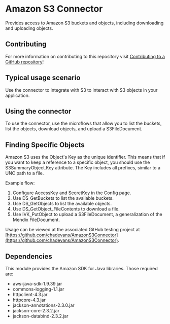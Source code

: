 # Amazon S3 Connector

Provides access to Amazon S3 buckets and objects, including downloading and uploading objects.

## Contributing

For more information on contributing to this repository visit [Contributing to a GitHub repository](https://world.mendix.com/display/howto50/Contributing+to+a+GitHub+repository)!

## Typical usage scenario

Use the connector to integrate with S3 to interact with S3 objects in your application.
 
## Using the connector

To use the connector, use the microflows that allow you to list the buckets, list the objects, download objects, and upload a S3FileDocument. 

## Finding Specific Objects

Amazon S3 uses the Object's Key as the unique identifier. This means that if you want to keep a reference to a specific object, you should use the S3SummaryObject.Key attribute. The Key includes all prefixes, similar to a UNC path to a file.

Example flow:

1. Configure AccessKey and SecretKey in the Config page.
2. Use DS_GetBuckets to list the available buckets.
3. Use DS_GetObjects to list the available objects.
4. Use DS_GetObject_FileContents to download a file.
5. Use IVK_PutObject to upload a S3FileDocument, a generalization of the Mendix FileDocument.

Usage can be viewed at the associated GitHub testing project at [https://github.com/chadevans/AmazonS3Connector](https://github.com/chadevans/AmazonS3Connector).

## Dependencies

This module provides the Amazon SDK for Java libraries. Those required are:

* aws-java-sdk-1.9.39.jar
* commons-logging-1.1.jar
* httpclient-4.3.jar
* httpcore-4.3.jar
* jackson-annotations-2.3.0.jar
* jackson-core-2.3.2.jar
* jackson-databind-2.3.2.jar
